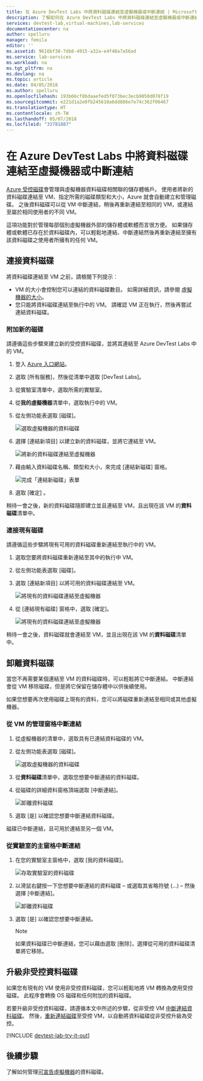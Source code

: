 ```yaml
---
title: 在 Azure DevTest Labs 中將資料磁碟連結至虛擬機器或中斷連結 | Microsoft Docs
description: 了解如何在 Azure DevTest Labs 中將資料磁碟連結至虛擬機器或中斷連結
services: devtest-lab,virtual-machines,lab-services
documentationcenter: na
author: spelluru
manager: femila
editor: ''
ms.assetid: 9616bf38-7db8-4915-a32a-e4f40a7a56ad
ms.service: lab-services
ms.workload: na
ms.tgt_pltfrm: na
ms.devlang: na
ms.topic: article
ms.date: 04/05/2018
ms.author: spelluru
ms.openlocfilehash: 193b66cf8bdaaefed5f073bec3ecb9050d076f19
ms.sourcegitcommit: e221d1a2e0fb245610a6dd886e7e74c362f06467
ms.translationtype: HT
ms.contentlocale: zh-TW
ms.lasthandoff: 05/07/2018
ms.locfileid: "33781887"
---
```

# <a name="attach-or-detach-a-data-disk-to-a-virtual-machine-in-azure-devtest-labs"></a>在 Azure DevTest Labs 中將資料磁碟連結至虛擬機器或中斷連結
[Azure 受控磁碟](https://docs.microsoft.com/azure/virtual-machines/windows/managed-disks-overview)會管理與虛擬機器資料磁碟相關聯的儲存體帳戶。 使用者將新的資料磁碟連結至 VM、指定所需的磁碟類型和大小，Azure 就會自動建立和管理磁碟。 之後資料磁碟可以從 VM 中斷連結，稍後再重新連結至相同的 VM，或連結至屬於相同使用者的不同 VM。

這項功能對於管理每部個別虛擬機器外部的儲存體或軟體而言很方便。 如果儲存體或軟體已存在於資料磁碟內，可以輕鬆地連結、中斷連結然後再重新連結至擁有該資料磁碟之使用者所擁有的任何 VM。

## <a name="attach-a-data-disk"></a>連接資料磁碟
將資料磁碟連結至 VM 之前，請檢閱下列提示︰

- VM 的大小會控制您可以連結的資料磁碟數目。 如需詳細資訊，請參閱 [虛擬機器的大小](https://docs.microsoft.com/azure/virtual-machines/windows/sizes)。
- 您只能將資料磁碟連結至執行中的 VM。 請確認 VM 正在執行，然後再嘗試連結資料磁碟。

### <a name="attach-a-new-disk"></a>附加新的磁碟
請遵循這些步驟來建立新的受控資料磁碟，並將其連結至 Azure DevTest Labs 中的 VM。

1. 登入 [Azure 入口網站](http://go.microsoft.com/fwlink/p/?LinkID=525040)。
1. 選取 [所有服務]，然後從清單中選取 [DevTest Labs]。
1. 從實驗室清單中，選取所需的實驗室。 
1. 從**我的虛擬機器**清單中，選取執行中的 VM。
1. 從左側功能表選取 [磁碟]。

    ![選取虛擬機器的資料磁碟](./media/devtest-lab-attach-detach-data-disk/devtest-lab-attach-data-disk.png)
1. 選擇 [連結新項目] 以建立新的資料磁碟，並將它連結至 VM。

    ![將新的資料磁碟連結至虛擬機器](./media/devtest-lab-attach-detach-data-disk/devtest-lab-attach-new.png)
1. 藉由輸入資料磁碟名稱、類型和大小，來完成 [連結新磁碟] 窗格。

    ![完成「連結新磁碟」表單](./media/devtest-lab-attach-detach-data-disk/devtest-lab-attach-new-form.png)
1. 選取 [確定] 。

稍待一會之後，新的資料磁碟隨即建立並且連結至 VM，且出現在該 VM 的**資料磁碟**清單中。

### <a name="attach-an-existing-disk"></a>連接現有磁碟
請遵循這些步驟將現有可用的資料磁碟重新連結至執行中的 VM。 

1. 選取您要將資料磁碟重新連結至其中的執行中 VM。
1. 從左側功能表選取 [磁碟]。
1. 選取 [連結新項目] 以將可用的資料磁碟連結至 VM。

    ![將現有的資料磁碟連結至虛擬機器](./media/devtest-lab-attach-detach-data-disk/devtest-lab-attach-existing2.png)

1. 從 [連結現有磁碟] 窗格中，選取 [確定]。

    ![將現有的資料磁碟連結至虛擬機器](./media/devtest-lab-attach-detach-data-disk/devtest-lab-attach-existing.png)

稍待一會之後，資料磁碟就會連結至 VM，並且出現在該 VM 的**資料磁碟**清單中。

## <a name="detach-a-data-disk"></a>卸離資料磁碟
當您不再需要某個連結至 VM 的資料磁碟時，可以輕鬆將它中斷連結。 中斷連結會從 VM 移除磁碟，但是將它保留在儲存體中以供後續使用。

如果您想要再次使用磁碟上現有的資料，您可以將磁碟重新連結至相同或其他虛擬機器。

### <a name="detach-from-the-vms-management-pane"></a>從 VM 的管理窗格中斷連結
1. 從虛擬機器的清單中，選取具有已連結資料磁碟的 VM。
1. 從左側功能表選取 [磁碟]。

    ![選取虛擬機器的資料磁碟](./media/devtest-lab-attach-detach-data-disk/devtest-lab-attach-data-disk.png) 
1. 從**資料磁碟**清單中，選取您想要中斷連結的資料磁碟。
1. 從磁碟的詳細資料窗格頂端選取 [中斷連結]。

    ![卸離資料磁碟](./media/devtest-lab-attach-detach-data-disk/devtest-lab-detach-data-disk2.png)
1. 選取 [是] 以確認您想要中斷連結資料磁碟。

磁碟已中斷連結，且可用於連結至另一個 VM。 
### <a name="detach-from-the-labs-main-pane"></a>從實驗室的主窗格中斷連結
1. 在您的實驗室主窗格中，選取 [我的資料磁碟]。

    ![存取實驗室的資料磁碟](./media/devtest-lab-attach-detach-data-disk/devtest-lab-my-data-disks.png)
1. 以滑鼠右鍵按一下您想要中斷連結的資料磁碟 – 或選取其省略符號 (...) – 然後選擇 [中斷連結]。

    ![卸離資料磁碟](./media/devtest-lab-attach-detach-data-disk/devtest-lab-detach-data-disk.png)
1. 選取 [是] 以確認您想要中斷連結。

   > [!NOTE]
   > 如果資料磁碟已中斷連結，您可以藉由選取 [刪除]，選擇從可用的資料磁碟清單將它移除。
   >
   >

## <a name="upgrade-an-unmanaged-data-disk"></a>升級非受控資料磁碟
如果您有現有的 VM 使用非受控資料磁碟，您可以輕鬆地將 VM 轉換為使用受控磁碟。 此程序會轉換 OS 磁碟和任何附加的資料磁碟。

若要升級非受控資料磁碟，請遵循本文中所述的步驟，從非受控 VM [中斷連結資料磁碟](#detach-a-data-disk)。 然後，[重新連結磁碟](#attach-an-existing-disk)至受控 VM，以自動將資料磁碟從非受控升級為受控。

[!INCLUDE [devtest-lab-try-it-out](../../includes/devtest-lab-try-it-out.md)]

## <a name="next-steps"></a>後續步驟
了解如何管理[可宣告虛擬機器](devtest-lab-add-claimable-vm.md#unclaim-a-vm)的資料磁碟。

